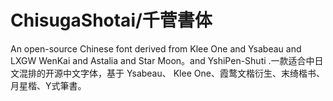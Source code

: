 # ChisugaShotai/千菅書体
An open-source Chinese font derived from Klee One and Ysabeau and LXGW WenKai and Astalia and Star Moon。and YshiPen-Shuti .一款适合中日文混排的开源中文字体，基于 Ysabeau、 Klee One、霞鹜文楷衍生、末绮楷书、月星楷、Y式筆書。
